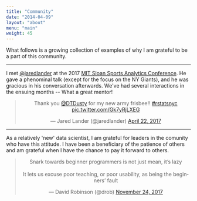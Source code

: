 ```yaml
---
title: "Community"
date: "2014-04-09"
layout: "about"
menu: "main"
weight: 45
---
```


What follows is a growing collection of examples of why I am grateful to be a part of this community.

---

I met [@jaredlander](https://twitter.com/jaredlander) at the 2017 [MIT Sloan Sports Analytics Conference](http://www.sloansportsconference.com/people/jared-lander/).  He gave a phenominal talk (except for the focus on the NY Giants), and he was gracious in his conversation afterwards.  We've had several interactions in the ensuing months -- What a great mentor!

<center>
<blockquote class="twitter-tweet" data-lang="en"><p lang="en" dir="ltr">Thank you <a href="https://twitter.com/DTDusty?ref_src=twsrc%5Etfw">@DTDusty</a> for my new army frisbee!! <a href="https://twitter.com/hashtag/rstatsnyc?src=hash&amp;ref_src=twsrc%5Etfw">#rstatsnyc</a> <a href="https://t.co/Gk7yRjLXEG">pic.twitter.com/Gk7yRjLXEG</a></p>&mdash; Jared Lander (@jaredlander) <a href="https://twitter.com/jaredlander/status/855861546571968513?ref_src=twsrc%5Etfw">April 22, 2017</a></blockquote>
<script async src="https://platform.twitter.com/widgets.js" charset="utf-8"></script>
</center>

---

As a relatively 'new' data scientist, I am grateful for leaders in the comunity who have this attitude.  I have been a beneficiary of the patience of others and am grateful when I have the chance to pay it forward to others.  

<center>
<blockquote class="twitter-tweet" data-lang="en"><p lang="en" dir="ltr">Snark towards beginner programmers is not just mean, it’s lazy<br><br>It lets us excuse poor teaching, or poor usability, as being the beginners’ fault</p>&mdash; David Robinson (@drob) <a href="https://twitter.com/drob/status/934170677875216384?ref_src=twsrc%5Etfw">November 24, 2017</a></blockquote>
<script async src="https://platform.twitter.com/widgets.js" charset="utf-8"></script>
</center>

